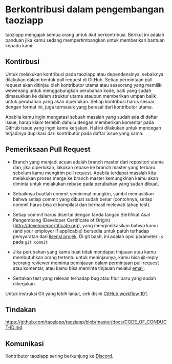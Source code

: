 # Berkontribusi dalam pengembangan taoziapp

taoziapp mengajak semua orang untuk ikut berkontribusi. Berikut ini adalah panduan jika kamu sedang mempertimbangkan untuk memberikan bantuan kepada kami:

## Kontirbusi

Untuk melakukan kontribusi pada taoziapp atau dependensinya, sebaiknya dilakukan dalam bentuk pull request di GitHub. Setiap permintaan pull request akan ditinjau oleh kontributor utama atau seseorang yang memiliki wewenang untuk menggabungkan perubahan kode, baik yang sudah dimasukkan ke dalam struktur utama ataupun memberikan umpan balik untuk perubahan yang akan diperlukan. Setiap kontribusi harus sesuai dengan format ini, juga termasuk yang berasal dari kontributor utama.

Apabila kamu ingin mengatasi sebuah masalah yang sudah ada di daftar issue, harap klaim terlebih dahulu dengan memberikan komentar pada GitHub issue yang ingin kamu kerjakan. Hal ini dilakukan untuk mencegah terjadinya duplikasi dari kontributor pada daftar issue yang sama.

## Pemeriksaan Pull Request

- Branch yang menjadi acuan adalah branch master dari repositori utama dan, jika diperlukan, lakukan rebase ke branch  master yang terbaru sebelum kamu mengirim pull request. Apabila terdapat masalah kita melakukan proses merge ke branch master kemungkinan kamu akan diminta untuk melakukan rebase pada perubahan yang sudah dibuat.

- Sebaiknya buatlah commit seminimal mungkin, sambil memastikan bahwa setiap commit yang dibuat sudah benar (contohnya, setiap commit harus bisa di kompilasi dan berhasil melewati tahap test).

- Setiap commit harus disertai dengan tanda tangan Sertifikat Asal Pengembang (Developer Certificate of Origin) (<http://developercertificate.org>), yang mengindikasikan bahwa kamu (and your employer if applicable) bersedia untuk patuh terhadap persyaratan dari [lisensi projek](../LICENCE). Di git bash, ini adalah opsi parameter `-s` pada `git commit`

- Jika perubahan yang kamu buat tidak mendapat tinjauan atau kamu membutuhkan orang tertentu untuk meninjaunya, kamu bisa @-reply seorang reviewer meminta peninjauan dalam permintaan pull request atau komentar, atau kamu bisa meminta tinjauan melalui [email](mailto:info@taoziapp.com).

- Sertakan test yang relevan terhadap bug atau fitur baru yang sudah dikerjakan.

Untuk instruksi Git yang lebih lanjut, cek disini [GitHub workflow 101](https://github.com/servo/servo/wiki/GitHub-workflow).

## Tindakan

<https://github.com/taoziapp/taoziapp/blob/master/docs/CODE_OF_CONDUCT-ID.md>

## Komunikasi

Kontributor taoziapp sering berkunjung ke [Discord](https://discord.gg/nDceKgxnkV).
